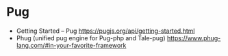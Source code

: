# Pug

* Getting Started – Pug <https://pugjs.org/api/getting-started.html>
* Phug (unified pug engine for Pug-php and Tale-pug) <https://www.phug-lang.com/#in-your-favorite-framework>

